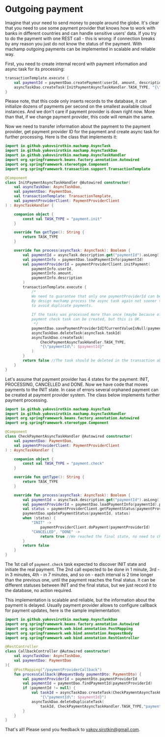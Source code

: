 # Outgoing payment

Imagine that your need to send money to people around the globe. It's clear that you need to
use some payment provider that knows how to work with banks in different countries and can handle sensitive users' data.
If you try to do the payment with one REST call - this is wrong: if connection breaks by any reason 
you just do not know the status of the payment. With machamp outgoing payments can be implemented in scalable
and reliable way.

First, you need to create internal record with payment information and async task for its processing:

```kotlin
transactionTemplate.execute {
    val paymentId = paymentDao.createPayment(userId, amount, description)
    asyncTaskDao.createTask(InitPaymentAsyncTaskHandler.TASK_TYPE, "{\"paymentId\": $paymentId}")
}
```

Please note, that this code only inserts records to the database, it can initialize dozens of payments per second 
on the smallest available cloud instances. And we don't care if payment provider is down right now. More than that, 
if we change payment provider, this code will remain the same.

Now we need to transfer information about the payment to the payment provider, get payment provider ID for the payment 
and create async task for further processing. Here is the class that implements it:

```kotlin
import io.github.yakovsirotkin.machamp.AsyncTask
import io.github.yakovsirotkin.machamp.AsyncTaskDao
import io.github.yakovsirotkin.machamp.AsyncTaskHandler
import org.springframework.beans.factory.annotation.Autowired
import org.springframework.stereotype.Component
import org.springframework.transaction.support.TransactionTemplate

@Component
class InitPaymentAsyncTaskHandler @Autowired constructor(
    val asyncTaskDao: AsyncTaskDao,
    val paymentDao: PaymentDao,
    val transactionTemplate: TransactionTemplate,
    val paymentProviderClient: PaymentProviderClient
) : AsyncTaskHandler {

    companion object {
        const val TASK_TYPE = "payment.init"
    }

    override fun getType(): String {
        return TASK_TYPE
    }

    override fun process(asyncTask: AsyncTask): Boolean {
        val paymentId = asyncTask.description.get("paymentId").asLong()
        val paymentInfo = paymentDao.loadPaymentInfo(paymentId)
        val paymentProviderId = paymentProviderClient.initPayment(
            paymentInfo.userId,
            paymentInfo.amount,
            paymentInfo.description
        )
        transactionTemplate.execute {
            /*
            We need to guarantee that only one paymentProviderId can be saved to the database for each payment.
            By design machamp process the async task again not sooner than 1 minute, so this is paranoid approach 
            to avoid duplicate payments.    
            
            If the tasks was processed more than once (maybe because of GC pause or debug mode), several 
            payment check task can be created, but this is OK.  
             */
            paymentDao.savePaymentProviderIdIfCurrentValueIsNull(paymentId, paymentProviderId)
            asyncTaskDao.deleteTask(asyncTask.taskId)
            asyncTaskDao.createTask(
                CheckPaymentAsyncTaskHandler.TASK_TYPE,
                "{\"paymentId\": $paymentId}"
            )
        }
        return false //The task should be deleted in the transaction above this line
    }
}
```

Let's assume that payment provider has 4 states for the payment: INIT, PROCESSING, CANCELLED and DONE. 
Now we have code that moves payments to the INIT state. In case of errors several orphaned payment 
can be created at payment provider system. The class below implements further payment processing.   

```kotlin
import io.github.yakovsirotkin.machamp.AsyncTask
import io.github.yakovsirotkin.machamp.AsyncTaskHandler
import org.springframework.beans.factory.annotation.Autowired
import org.springframework.stereotype.Component

@Component
class CheckPaymentAsyncTaskHandler @Autowired constructor(
    val paymentDao: PaymentDao,
    val paymentProviderClient: PaymentProviderClient
) : AsyncTaskHandler {

    companion object {
        const val TASK_TYPE = "payment.check"
    }

    override fun getType(): String {
        return TASK_TYPE
    }

    override fun process(asyncTask: AsyncTask): Boolean {
        val paymentId = asyncTask.description.get("paymentId").asLong()
        val paymentProviderId = paymentDao.loadPaymentInfo(paymentId).paymentProviderId!!
        val status = paymentProviderClient.getPaymentStatus(paymentProviderId)
        paymentDao.updatePaymentStatus(paymentId, status)
        when (status) {
            "INIT" -> 
                paymentProviderClient.doPayment(paymentProviderId)
            "CANCELLED", "DONE" -> 
                return true //We reached the final state, no need to check anymore
        }
        return false
    }
}
```

The 1st call of `payment.check` task expected to discover INIT state and initiate the real payment. 
The 2nd call expected to be done in 1 minute, 3rd - in 3 minutes, 4th - in 7 minutes, and so on - 
each interval is 2 time longer than the previous one, until the payment reaches the final status. 
It can be different statuses between INIT and the final status, but we just record it to the database,
no action required.

This implementation is scalable and reliable, but the information about the payment is delayed. 
Usually payment provider allows to configure callback for payment updates, here is the sample implementation: 

```kotlin
import io.github.yakovsirotkin.machamp.AsyncTaskDao
import org.springframework.beans.factory.annotation.Autowired
import org.springframework.web.bind.annotation.PostMapping
import org.springframework.web.bind.annotation.RequestBody
import org.springframework.web.bind.annotation.RestController

@RestController
class CallbackController @Autowired constructor(
    val asyncTaskDao: AsyncTaskDao,
    val paymentDao: PaymentDao
){
    @PostMapping("/paymentProviderCallback")
    fun processCallback(@RequestBody paymentDto: PaymentDto) {
        val paymentProviderId = paymentDto.paymentProviderId
        val paymentId = paymentDao.findPaymentId(paymentProviderId)
        if (paymentId != null) {
            val taskId = asyncTaskDao.createTask(CheckPaymentAsyncTaskHandler.TASK_TYPE,
                "{\"paymentId\": $paymentId}")
            asyncTaskDao.deleteDuplicateTask(
                taskId, CheckPaymentAsyncTaskHandler.TASK_TYPE,"paymentId", paymentId)
        }
    }
}
```

That's all! Please send you feedback to yakov.sirotkin@gmail.com.    

